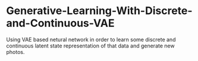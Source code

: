 # Generative-Learning-With-Discrete-and-Continuous-VAE
Using VAE based netural network in order to learn some discrete and continuous latent state representation of that data and generate new photos.
